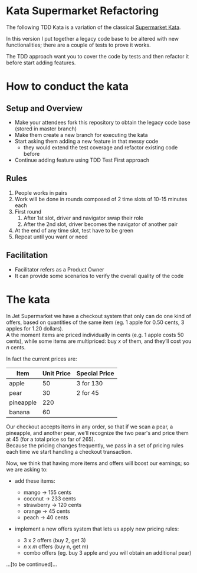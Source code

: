 Kata Supermarket Refactoring
====

The following TDD Kata is a variation of the classical [Supermarket Kata](http://codekata.com/kata/kata01-supermarket-pricing/).  

In this version I put together a legacy code base to be altered with new functionalities; there are a couple of tests to prove it works.  

The TDD approach want you to cover the code by tests and then refactor it before start adding features.

How to conduct the kata
===

Setup and Overview
---
* Make your attendees fork this repository to obtain the legacy code base (stored in master branch)  
* Make them create a new branch for executing the kata
* Start asking them adding a new feature in that messy code
  * they would extend the test coverage and refactor existing code before
* Continue adding feature using TDD Test First approach

Rules
---

1. People works in pairs
2. Work will be done in rounds composed of 2 time slots of 10-15 minutes each
3. First round
   1. After 1st slot, driver and navigator swap their role
   2. After the 2nd slot, driver becomes the navigator of another pair
4. At the end of any time slot, test have to be green
5. Repeat until you want or need

Facilitation
---
* Facilitator refers as a Product Owner
* It can provide some scenarios to verify the overall quality of the code

The kata
===
In Jet Supermarket we have a checkout system that only can do one kind of offers, 
based on quantities of the same item (eg. 1 apple for 0.50 cents, 3 apples for 1.20 dollars).  
A the moment items are priced individually in cents (e.g. 1 apple costs 50 cents), 
while some items are multipriced: buy _x_ of them, and they’ll cost you _n_ cents.   

In fact the current prices are:  

|Item       | Unit Price  | Special Price |   
|-----------|-------------|---------------|
| apple     | 50          | 3 for 130     |   
| pear      | 30          | 2 for 45      |   
| pineapple | 220         |               |   
| banana    | 60          |               |   


Our checkout accepts items in any order, so that if we scan a pear, a pineapple, 
and another pear, we’ll recognize the two pear's and price them at 45 
(for a total price so far of 265).   
Because the pricing changes frequently, we pass in a set of pricing rules 
each time we start handling a checkout transaction.  

Now, we think that having more items and offers will boost our earnings; so we are asking to:
* add these items:
  * mango -> 155 cents
  * coconut -> 233 cents
  * strawberry -> 120 cents
  * orange -> 45 cents
  * peach -> 40 cents

* implement a new offers system that lets us apply new pricing rules:
  * 3 x 2 offers (buy 2, get 3)
  * _n_ x _m_ offers (buy n, get m)
  * combo offers (eg. buy 3 apple and you will obtain an additional pear)
  
 ...[to be continued]...



